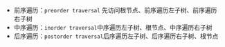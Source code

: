 - 前序遍历：`preorder traversal` 先访问根节点、前序遍历左子树、前序遍历右子树
- 中序遍历：`inorder traversal`中序遍历左子树、根节点、中序遍历右子树
- 后序遍历：`postorder traversal`后序遍历左子树、后序遍历右子树、根节点
